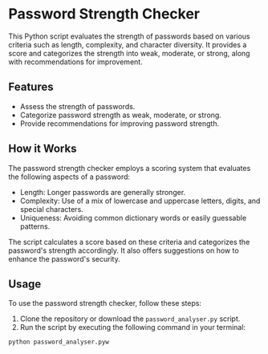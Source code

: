 # Password Strength Checker

This Python script evaluates the strength of passwords based on various criteria such as length, complexity, and character diversity. It provides a score and categorizes the strength into weak, moderate, or strong, along with recommendations for improvement.

## Features

- Assess the strength of passwords.
- Categorize password strength as weak, moderate, or strong.
- Provide recommendations for improving password strength.

## How it Works

The password strength checker employs a scoring system that evaluates the following aspects of a password:
- Length: Longer passwords are generally stronger.
- Complexity: Use of a mix of lowercase and uppercase letters, digits, and special characters.
- Uniqueness: Avoiding common dictionary words or easily guessable patterns.

The script calculates a score based on these criteria and categorizes the password's strength accordingly. It also offers suggestions on how to enhance the password's security.

## Usage

To use the password strength checker, follow these steps:

1. Clone the repository or download the `password_analyser.py` script.
2. Run the script by executing the following command in your terminal:

```bash
python password_analyser.pyw
